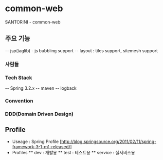 # common-web #
SANTORINI - common-web 

## 주요 기능 ##
-- jsp(taglib) - js bubbling support
-- layout : tiles support, sitemesh support

### 사람들 ###

### Tech Stack ###
-- Spring 3.2.x
-- maven
-- logback

### Convention ###

### DDD(Domain Driven Design) ###

## Profile
* Useage : Spring Profile [http://blog.springsource.org/2011/02/11/spring-framework-3-1-m1-released/]
* Profiles
** dev : 개발용
** test : 테스트용
** service : 실서비스용

